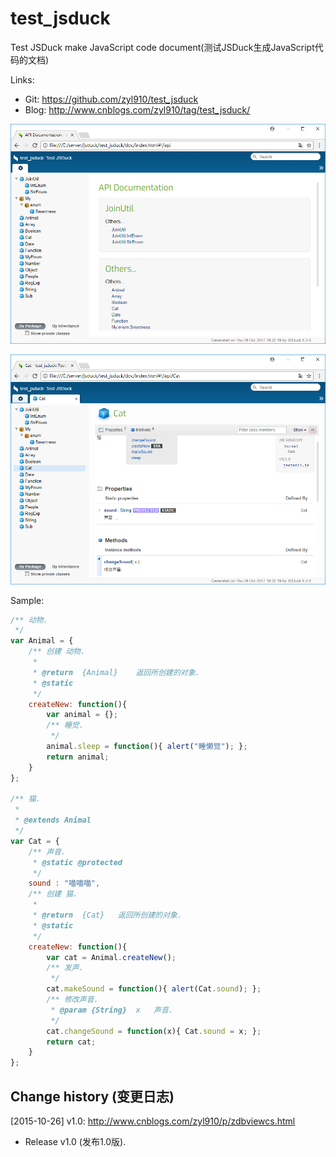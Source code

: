 # test_jsduck

Test JSDuck make JavaScript code document(测试JSDuck生成JavaScript代码的文档)

Links:

* Git:	https://github.com/zyl910/test_jsduck
* Blog:	http://www.cnblogs.com/zyl910/tag/test_jsduck/

![img_home](images/img_home.png "img_home")

![img_cat](images/img_cat.png "img_cat")

Sample:

```JavaScript
/** 动物.
 */
var Animal = {
	/** 创建 动物.
	 *
	 * @return  {Animal}	返回所创建的对象.
	 * @static
	 */
	createNew: function(){
		var animal = {};
		/** 睡觉.
		 */
		animal.sleep = function(){ alert("睡懒觉"); };
		return animal;
	}
};

/** 猫.
 *
 * @extends Animal
 */
var Cat = {
	/** 声音.
	 * @static @protected
	 */
	sound : "喵喵喵",
	/** 创建 猫.
	 *
	 * @return  {Cat}	返回所创建的对象.
	 * @static
	 */
	createNew: function(){
		var cat = Animal.createNew();
		/** 发声.
		 */
		cat.makeSound = function(){ alert(Cat.sound); };
		/** 修改声音.
		 * @param {String}	x	声音.
		 */
		cat.changeSound = function(x){ Cat.sound = x; };
		return cat;
	}
};

```


## Change history (变更日志)

[2015-10-26] v1.0: http://www.cnblogs.com/zyl910/p/zdbviewcs.html

* Release v1.0 (发布1.0版).
